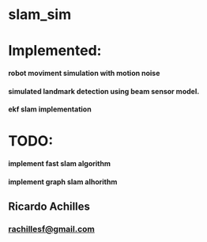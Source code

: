 # slam_sim


# Implemented:
#### robot moviment simulation with motion noise
#### simulated landmark detection using beam sensor model.
#### ekf slam implementation

# TODO:
#### implement fast slam algorithm
#### implement graph slam alhorithm 



## Ricardo Achilles
### rachillesf@gmail.com
